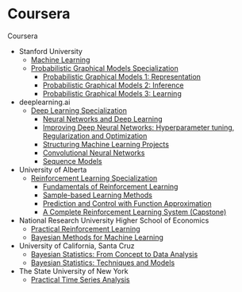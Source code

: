 # Coursera
Coursera

* Stanford University
  * [Machine Learning](https://www.coursera.org/account/accomplishments/certificate/YMNDF9GH3TJK)
  * [Probabilistic Graphical Models Specialization](https://www.coursera.org/account/accomplishments/specialization/certificate/CFDPJNMD24ZH)
    * [Probabilistic Graphical Models 1: Representation](https://www.coursera.org/account/accomplishments/certificate/TQ7NHJCJV4HT)
    * [Probabilistic Graphical Models 2: Inference](https://www.coursera.org/account/accomplishments/certificate/GGZJR2GVPK53)
    * [Probabilistic Graphical Models 3: Learning](https://www.coursera.org/account/accomplishments/certificate/4R5C7N5S8RQF)
* deeplearning.ai
  * [Deep Learning Specialization](https://www.coursera.org/account/accomplishments/specialization/certificate/ZJ2DEA2YGU2F)
    * [Neural Networks and Deep Learning](https://www.coursera.org/account/accomplishments/certificate/QZBF5QGKCRX4)
    * [Improving Deep Neural Networks: Hyperparameter tuning, Regularization and Optimization](https://www.coursera.org/account/accomplishments/certificate/ANHEHWLSM4GY)
    * [Structuring Machine Learning Projects](https://www.coursera.org/account/accomplishments/certificate/XG83HZEVXKUY)
    * [Convolutional Neural Networks](https://www.coursera.org/account/accomplishments/certificate/33KEH2THWN5E)
    * [Sequence Models](https://www.coursera.org/account/accomplishments/certificate/V33F4TS8QB48)
* University of Alberta
  * [Reinforcement Learning Specialization](https://www.coursera.org/account/accomplishments/specialization/certificate/B2D3UGDRKTJV)
    * [Fundamentals of Reinforcement Learning](https://www.coursera.org/account/accomplishments/certificate/GK37F2FAV49B)
    * [Sample-based Learning Methods](https://www.coursera.org/account/accomplishments/certificate/RMJPN73HG2JQ)
    * [Prediction and Control with Function Approximation](https://www.coursera.org/account/accomplishments/certificate/LYTAMMXQSGNV)
    * [A Complete Reinforcement Learning System (Capstone)](https://www.coursera.org/account/accomplishments/certificate/7HQ4DYL5J2RN)
* National Research University Higher School of Economics
  * [Practical Reinforcement Learning](https://www.coursera.org/account/accomplishments/certificate/L62MSJNTL4FG)
  * [Bayesian Methods for Machine Learning](https://www.coursera.org/account/accomplishments/certificate/5VHL33KBL5WM)
* University of California, Santa Cruz
  * [Bayesian Statistics: From Concept to Data Analysis](https://www.coursera.org/account/accomplishments/certificate/G85UU35YJQSK)
  * [Bayesian Statistics: Techniques and Models](https://www.coursera.org/account/accomplishments/certificate/ANSRBJXY7JWQ)
* The State University of New York
  * [Practical Time Series Analysis](https://www.coursera.org/account/accomplishments/certificate/WGDS3HUXKKL9)
<!--
* Imperial College London  
  * TensorFlow 2 for Deep Learning
    * Getting started with TensorFlow 2
    * Customising your models with TensorFlow 2
    * Probabilistic Deep Learning with TensorFlow 2
-->
